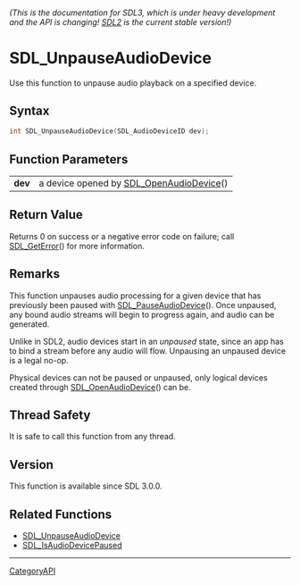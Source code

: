 ###### (This is the documentation for SDL3, which is under heavy development and the API is changing! [SDL2](https://wiki.libsdl.org/SDL2/) is the current stable version!)
# SDL_UnpauseAudioDevice

Use this function to unpause audio playback on a specified device.

## Syntax

```c
int SDL_UnpauseAudioDevice(SDL_AudioDeviceID dev);

```

## Function Parameters

|             |                                                                 |
| ----------- | --------------------------------------------------------------- |
| **dev**     | a device opened by [SDL_OpenAudioDevice](SDL_OpenAudioDevice.md)() |

## Return Value

Returns 0 on success or a negative error code on failure; call
[SDL_GetError](SDL_GetError.md)() for more information.

## Remarks

This function unpauses audio processing for a given device that has
previously been paused with [SDL_PauseAudioDevice](SDL_PauseAudioDevice.md)().
Once unpaused, any bound audio streams will begin to progress again, and
audio can be generated.

Unlike in SDL2, audio devices start in an _unpaused_ state, since an app
has to bind a stream before any audio will flow. Unpausing an unpaused
device is a legal no-op.

Physical devices can not be paused or unpaused, only logical devices
created through [SDL_OpenAudioDevice](SDL_OpenAudioDevice.md)() can be.

## Thread Safety

It is safe to call this function from any thread.

## Version

This function is available since SDL 3.0.0.

## Related Functions

* [SDL_UnpauseAudioDevice](SDL_UnpauseAudioDevice.md)
* [SDL_IsAudioDevicePaused](SDL_IsAudioDevicePaused.md)

----
[CategoryAPI](CategoryAPI.md)
